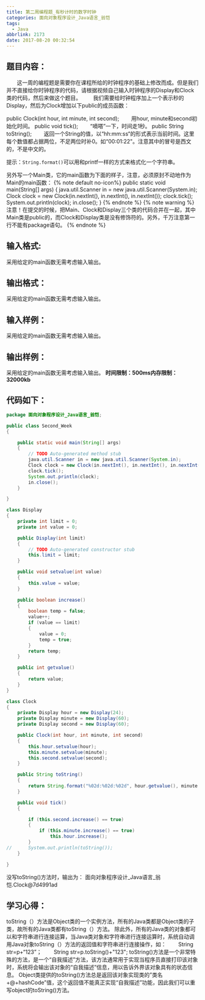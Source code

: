 ```yaml
---
title: 第二周编程题_有秒计时的数字时钟
categories: 面向对象程序设计_Java语言_翁恺
tags:
  - Java
abbrlink: 2173
date: 2017-08-20 00:32:54
---
```

## 题目内容：
&#160; &#160; &#160; &#160;这一周的编程题是需要你在课程所给的时钟程序的基础上修改而成。但是我们并不直接给你时钟程序的代码，请根据视频自己输入时钟程序的Display和Clock类的代码，然后来做这个题目。
&#160; &#160; &#160; &#160;我们需要给时钟程序加上一个表示秒的Display，然后为Clock增加以下public的成员函数：

public Clock(int hour, int minute, int second);
&#160; &#160; &#160; &#160;用hour, minute和second初始化时间。
public void tick();
&#160; &#160; &#160; &#160;“嘀嗒”一下，时间走1秒。
public String toString();
&#160; &#160; &#160; &#160;返回一个String的值，以“hh:mm:ss“的形式表示当前时间。这里每个数值都占据两位，不足两位时补0。如“00:01:22"。注意其中的冒号是西文的，不是中文的。

提示：`String.format()`可以用和printf一样的方式来格式化一个字符串。

另外写一个Main类，它的main函数为下面的样子，注意，必须原封不动地作为Main的main函数：
{% note default  no-icon%}
public static void main(String[] args) {
java.util.Scanner in = new java.util.Scanner(System.in);
Clock clock = new Clock(in.nextInt(), in.nextInt(), in.nextInt());
clock.tick();
System.out.println(clock);
in.close();
}
{% endnote %}
{% note warning %}
注意！在提交的时候，把Main、Clock和Display三个类的代码合并在一起，其中Main类是public的，而Clock和Display类是没有修饰符的。另外，千万注意第一行不能有package语句。
{% endnote %}
## 输入格式:
采用给定的main函数无需考虑输入输出。

## 输出格式：
采用给定的main函数无需考虑输入输出。

## 输入样例：
采用给定的main函数无需考虑输入输出。

## 输出样例：
采用给定的main函数无需考虑输入输出。
**时间限制：500ms内存限制：32000kb**

## 代码如下：
```Java
package 面向对象程序设计_Java语言_翁恺;

public class Second_Week
{

	public static void main(String[] args)
	{
		// TODO Auto-generated method stub
		java.util.Scanner in = new java.util.Scanner(System.in);
		Clock clock = new Clock(in.nextInt(), in.nextInt(), in.nextInt());
		clock.tick();
		System.out.println(clock);
		in.close();
	}

}

class Display
{
	private int limit = 0;
	private int value = 0;

	public Display(int limit)
	{
		// TODO Auto-generated constructor stub
		this.limit = limit;
	}

	public void setvalue(int value)
	{
		this.value = value;
	}

	public boolean increase()
	{
		boolean temp = false;
		value++;
		if (value == limit)
		{
			value = 0;
			temp = true;
		}
		return temp;
	}

	public int getvalue()
	{
		return value;
	}
}

class Clock
{
	private Display hour = new Display(24);
	private Display minute = new Display(60);
	private Display second = new Display(60);

	public Clock(int hour, int minute, int second)
	{
		this.hour.setvalue(hour);
		this.minute.setvalue(minute);
		this.second.setvalue(second);
	}

	public String toString()
	{
		return String.format("%02d:%02d:%02d", hour.getvalue(), minute.getvalue(), second.getvalue());
	}

	public void tick()
	{

		if (this.second.increase() == true)
		{
			if (this.minute.increase() == true)
				this.hour.increase();
		}
//		System.out.println(toString());
	}

}

```
没写toString()方法时，输出为：
面向对象程序设计_Java语言_翁恺.Clock@7d4991ad

## 学习心得：
toString（）方法是Object类的一个实例方法，所有的Java类都是Object类的子类，故所有的Java类都有toString（）方法。
除此外，所有的Java类的对象都可以和字符串进行连接运算，当Java类对象和字符串进行连接运算时，系统自动调用Java对象toString（）方法的返回值和字符串进行连接操作，如：
&#160; &#160; &#160; &#160;String str=p+“123”；
&#160; &#160; &#160; &#160;String str=p.toString()+"123";
toString()方法是一个非常特殊的方法，是一个“自我描述”方法，该方法通常用于实现当程序员直接打印该对象时，系统将会输出该对象的“自我描述”信息，用以告诉外界该对象具有的状态信息。
Object类提供的toString()方法总是返回该对象实现类的”类名+@+hashCode”值，这个返回值不能真正实现“自我描述”功能，因此我们可以重写object的toString()方法。